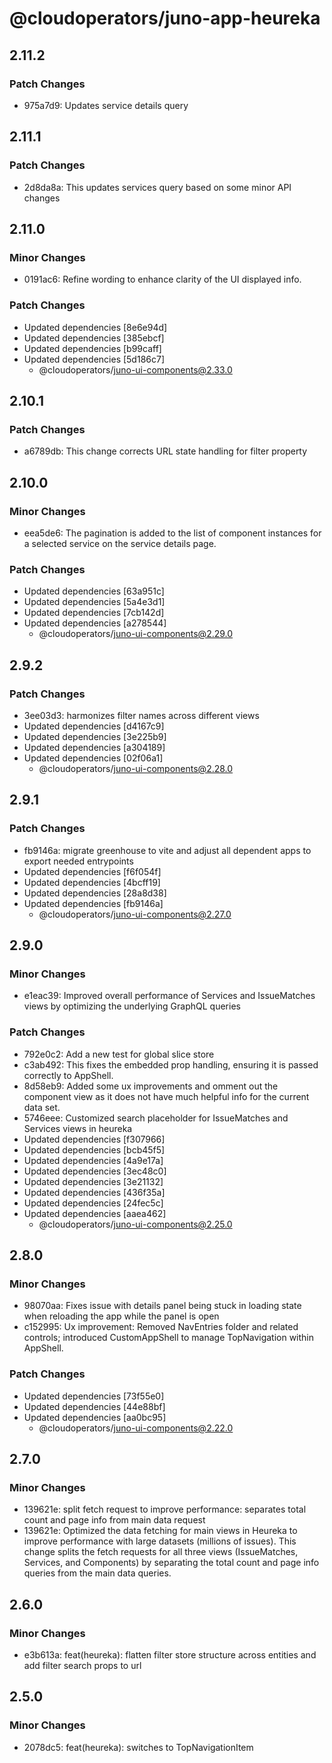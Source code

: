 # @cloudoperators/juno-app-heureka

## 2.11.2

### Patch Changes

- 975a7d9: Updates service details query

## 2.11.1

### Patch Changes

- 2d8da8a: This updates services query based on some minor API changes

## 2.11.0

### Minor Changes

- 0191ac6: Refine wording to enhance clarity of the UI displayed info.

### Patch Changes

- Updated dependencies [8e6e94d]
- Updated dependencies [385ebcf]
- Updated dependencies [b99caff]
- Updated dependencies [5d186c7]
  - @cloudoperators/juno-ui-components@2.33.0

## 2.10.1

### Patch Changes

- a6789db: This change corrects URL state handling for filter property

## 2.10.0

### Minor Changes

- eea5de6: The pagination is added to the list of component instances for a selected service on the service details page.

### Patch Changes

- Updated dependencies [63a951c]
- Updated dependencies [5a4e3d1]
- Updated dependencies [7cb142d]
- Updated dependencies [a278544]
  - @cloudoperators/juno-ui-components@2.29.0

## 2.9.2

### Patch Changes

- 3ee03d3: harmonizes filter names across different views
- Updated dependencies [d4167c9]
- Updated dependencies [3e225b9]
- Updated dependencies [a304189]
- Updated dependencies [02f06a1]
  - @cloudoperators/juno-ui-components@2.28.0

## 2.9.1

### Patch Changes

- fb9146a: migrate greenhouse to vite and adjust all dependent apps to export needed entrypoints
- Updated dependencies [f6f054f]
- Updated dependencies [4bcff19]
- Updated dependencies [28a8d38]
- Updated dependencies [fb9146a]
  - @cloudoperators/juno-ui-components@2.27.0

## 2.9.0

### Minor Changes

- e1eac39: Improved overall performance of Services and IssueMatches views by optimizing the underlying GraphQL queries

### Patch Changes

- 792e0c2: Add a new test for global slice store
- c3ab492: This fixes the embedded prop handling, ensuring it is passed correctly to AppShell.
- 8d58eb9: Added some ux improvements and omment out the component view as it does not have much helpful info for the current data set.
- 5746eee: Customized search placeholder for IssueMatches and Services views in heureka
- Updated dependencies [f307966]
- Updated dependencies [bcb45f5]
- Updated dependencies [4a9e17a]
- Updated dependencies [3ec48c0]
- Updated dependencies [3e21132]
- Updated dependencies [436f35a]
- Updated dependencies [24fec5c]
- Updated dependencies [aaea462]
  - @cloudoperators/juno-ui-components@2.25.0

## 2.8.0

### Minor Changes

- 98070aa: Fixes issue with details panel being stuck in loading state when reloading the app while the panel is open
- c152995: Ux improvement: Removed NavEntries folder and related controls; introduced CustomAppShell to manage TopNavigation within AppShell.

### Patch Changes

- Updated dependencies [73f55e0]
- Updated dependencies [44e88bf]
- Updated dependencies [aa0bc95]
  - @cloudoperators/juno-ui-components@2.22.0

## 2.7.0

### Minor Changes

- 139621e: split fetch request to improve performance: separates total count and page info from main data request
- 139621e: Optimized the data fetching for main views in Heureka to improve performance with large datasets (millions of issues). This change splits the fetch requests for all three views (IssueMatches, Services, and Components) by separating the total count and page info queries from the main data queries.

## 2.6.0

### Minor Changes

- e3b613a: feat(heureka): flatten filter store structure across entities and add filter search props to url

## 2.5.0

### Minor Changes

- 2078dc5: feat(heureka): switches to TopNavigationItem
